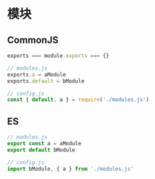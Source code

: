 # 模块

## CommonJS

```js
exports === module.exports === {}
```

```js
// modules.js
exports.a = aModule
exports.default = bModule

// config.js
const { default, a } = require('./modules.js')
```

## ES

```js
// modules.js
export const a = aModule
export default bModule

// config.js
import bModule, { a } from './modules.js'
```
